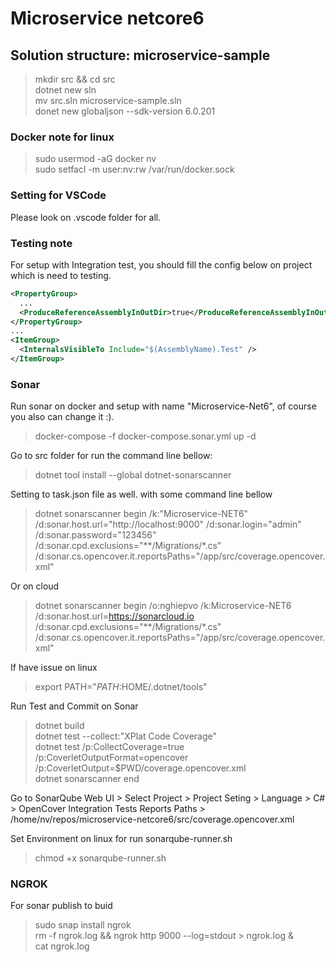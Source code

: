 # Microservice netcore6  

## Solution structure: **microservice-sample**  

> mkdir src && cd src  
> dotnet new sln  
> mv src.sln microservice-sample.sln  
> donet new globaljson --sdk-version 6.0.201

### Docker note for linux  

> sudo usermod -aG docker nv  
> sudo setfacl -m user:nv:rw /var/run/docker.sock  

### Setting for VSCode  

  Please look on .vscode folder for all.  

### Testing note  

  For setup with Integration test, you should fill the config below on project which is need to testing.  

```xml
<PropertyGroup>
  ...
  <ProduceReferenceAssemblyInOutDir>true</ProduceReferenceAssemblyInOutDir>
</PropertyGroup>
...
<ItemGroup>
  <InternalsVisibleTo Include="$(AssemblyName).Test" />
</ItemGroup>
```  

### Sonar  

  Run sonar on docker and setup with name "Microservice-Net6", of course you also can change it :).
> docker-compose -f docker-compose.sonar.yml up -d  

  Go to src folder for run the command line bellow:  
> dotnet tool install --global dotnet-sonarscanner  

  Setting to task.json file as well. with some command line bellow  
> dotnet sonarscanner begin /k:"Microservice-NET6" /d:sonar.host.url="http://localhost:9000" /d:sonar.login="admin" /d:sonar.password="123456" /d:sonar.cpd.exclusions="**/Migrations/*.cs" /d:sonar.cs.opencover.it.reportsPaths="/app/src/coverage.opencover.xml"  

Or on cloud  
> dotnet sonarscanner begin /o:nghiepvo /k:Microservice-NET6 /d:sonar.host.url=<https://sonarcloud.io> /d:sonar.cpd.exclusions="**/Migrations/*.cs" /d:sonar.cs.opencover.it.reportsPaths="/app/src/coverage.opencover.xml"  

If have issue on linux  

> export PATH="$PATH:$HOME/.dotnet/tools"  

Run Test and Commit on Sonar  
> dotnet build  
> dotnet test --collect:"XPlat Code Coverage"  
> dotnet test /p:CollectCoverage=true /p:CoverletOutputFormat=opencover /p:CoverletOutput=$PWD/coverage.opencover.xml  
> dotnet sonarscanner end  

  Go to SonarQube Web UI > Select Project > Project Seting > Language > C# > OpenCover Integration Tests Reports Paths > /home/nv/repos/microservice-netcore6/src/coverage.opencover.xml  

  Set Environment on linux for run sonarqube-runner.sh  

> chmod +x sonarqube-runner.sh  

### NGROK  

  For sonar publish to buid
> sudo snap install ngrok  
> rm -f ngrok.log && ngrok http 9000 --log=stdout > ngrok.log &  
> cat ngrok.log  
